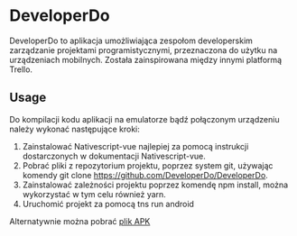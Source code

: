 # DeveloperDo

DeveloperDo to aplikacja umożliwiająca zespołom developerskim zarządzanie projektami programistycznymi, przeznaczona do użytku na urządzeniach mobilnych. Została zainspirowana między innymi platformą Trello.


## Usage

Do kompilacji kodu aplikacji na emulatorze bądź połączonym urządzeniu należy wykonać następujące kroki:
1. Zainstalować Nativescript-vue najlepiej za pomocą instrukcji dostarczonych w dokumentacji Nativescript-vue.
2. Pobrać pliki z repozytorium projektu, poprzez system git, używając komendy git clone https://github.com/DeveloperDo/DeveloperDo.
3. Zainstalować zależności projektu poprzez komendę npm install, można wykorzystać w tym celu również yarn.
4. Uruchomić projekt za pomocą tns run android

Alternatywnie można pobrać [plik APK](https://firebasestorage.googleapis.com/v0/b/developerdo-dcf39.appspot.com/o/apk%2Fdeveloper-do.apk?alt=media&token=554f233c-33d6-44fa-8b74-7d214beb3f7f)
